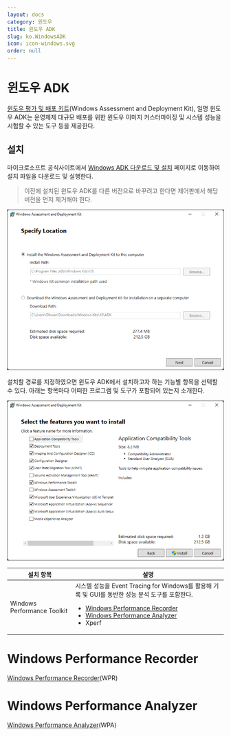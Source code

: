 ```yaml
---
layout: docs
category: 윈도우
title: 윈도우 ADK
slug: ko.WindowsADK
icon: icon-windows.svg
order: null
---
```

# 윈도우 ADK
[윈도우 평가 및 배포 키트](https://en.wikipedia.org/wiki/Windows_Assessment_and_Deployment_Kit)(Windows Assessment and Deployment Kit), 일명 윈도우 ADK는 운영체제 대규모 배포를 위한 윈도우 이미지 커스터마이징 및 시스템 성능을 시험할 수 있는 도구 등을 제공한다.

## 설치
마이크로소프트 공식사이트에서 [Windows ADK 다운로드 및 설치](https://learn.microsoft.com/en-us/windows-hardware/get-started/adk-install) 페이지로 이동하여 설치 파일을 다운로드 및 실행한다.

> 이전에 설치된 윈도우 ADK를 다른 버전으로 바꾸려고 한다면 제어판에서 해당 버전을 먼저 제거해야 한다.

![윈도우 ADK 설치 경로](/images/docs/adk/adk_installation_path.png)

설치할 경로를 지정하였으면 윈도우 ADK에서 설치하고자 하는 기능별 항목을 선택할 수 있다. 아래는 항목마다 어떠한 프로그램 및 도구가 포함되어 있는지 소개한다.

![윈도우 ADK 설치 항목](/images/docs/adk/adk_installation_features.png)

<table>
<thead><tr><th>설치 항목</th><th>설명</th></tr>
</thead>
<tbody>
<tr><td>Windows Performance Toolkit</td>
<td><span>시스템 성능을 Event Tracing for Windows를 활용해 기록 및  GUI를 동반한 성능 분석 도구를 포함한다.</span><ul><li><a href="#windows-performance-recorder">Windows Performance Recorder</a></li><li><a href="#windows-performance-analyzer">Windows Performance Analyzer</a></li><li>Xperf</li></ul></td></tr>
</tbody>
</table>

# Windows Performance Recorder
[Windows Performance Recorder](https://learn.microsoft.com/en-us/windows-hardware/test/wpt/windows-performance-recorder)(WPR)

# Windows Performance Analyzer
[Windows Performance Analyzer](https://learn.microsoft.com/en-us/windows-hardware/test/wpt/windows-performance-analyzer)(WPA)

